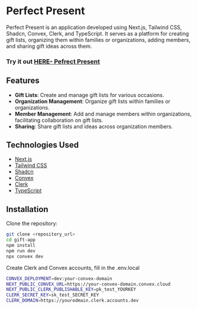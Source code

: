 # Perfect Present

Perfect Present is an application developed using Next.js, Tailwind CSS, Shadcn, Convex, Clerk, and TypeScript. It serves as a platform for creating gift lists, organizing them within families or organizations, adding members, and sharing gift ideas across them.

### Try it out [HERE- Pefrect Present](https://perfectpresent.vercel.app/)

## Features

- **Gift Lists**: Create and manage gift lists for various occasions.
- **Organization Management**: Organize gift lists within families or organizations.
- **Member Management**: Add and manage members within organizations, facilitating collaboration on gift lists.
- **Sharing**: Share gift lists and ideas across organization members.

## Technologies Used

- [Next.js](https://nextjs.org/)
- [Tailwind CSS](https://tailwindcss.com/)
- [Shadcn](https://github.com/shadcn)
- [Convex](https://www.convex.dev/)
- [Clerk](https://clerk.com/)
- [TypeScript](https://www.typescriptlang.org/)

## Installation

Clone the repository:

```bash
git clone <repository_url>
cd gift-app
npm install
npm run dev
npx convex dev
```

Create Clerk and Convex accounts, fill in the .env.local

```bash
CONVEX_DEPLOYMENT=dev:your-convex-domain
NEXT_PUBLIC_CONVEX_URL=https://your-convex-domain.convex.cloud
NEXT_PUBLIC_CLERK_PUBLISHABLE_KEY=pk_test_YOURKEY
CLERK_SECRET_KEY=sk_test_SECRET_KEY
CLERK_DOMAIN=https://yourodmain.clerk.accounts.dev
```
